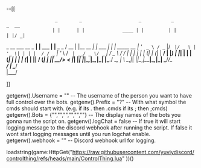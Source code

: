 --[[

                      _        _                     _           _           _  __          
                     | |      | |              ____ | |         | |         | |/ _|         
  _ __ ___   __ _  __| | ___  | |__  _   _    / __ \| |__   __ _| |_ ___  __| | |_ _____  __
 | '_ ` _ \ / _` |/ _` |/ _ \ | '_ \| | | |  / / _` | '_ \ / _` | __/ _ \/ _` |  _/ _ \ \/ /
 | | | | | | (_| | (_| |  __/ | |_) | |_| | | | (_| | | | | (_| | ||  __/ (_| | ||  __/>  < 
 |_| |_| |_|\__,_|\__,_|\___| |_.__/ \__, |  \ \__,_|_| |_|\__,_|\__\___|\__,_|_| \___/_/\_\
                                      __/ |   \____/                                        
                                     |___/                                                  

]]

getgenv().Username = "" -- The username of the person you want to have full control over the bots.
getgenv().Prefix = "?" -- With what symbol the cmds should start with. (e.g. if its . then .cmds if its ; then ;cmds)
getgenv().Bots = {"","","","","",""} -- The display names of the bots you gonna run the script on.
getgenv().logChat = false -- If true it will start logging message to the discord webhook after running the script. If false it wont start logging messages until you run logchat enable.
getgenv().webhook = ""  -- Discord webhook url for logging.

loadstring(game:HttpGet("https://raw.githubusercontent.com/yuviydiscord/controlthing/refs/heads/main/ControlThing.lua" ))()
